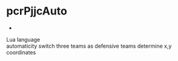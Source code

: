 # pcrPjjcAuto
-
Lua language  
automaticity switch three teams as defensive teams
determine x,y coordinates
